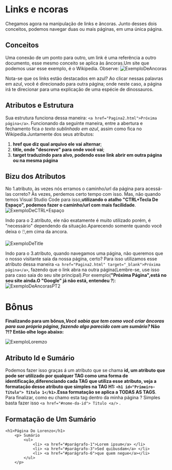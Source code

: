 # Links e   ncoras
Chegamos agora na manipulação de links e âncoras. Junto desses dois conceitos, podemos navegar duas ou mais páginas, em uma única página.
## Conceitos
Uma conexão de um ponto para outro, um link é uma referência a outro documento, esse mesmo conceito se aplica às âncoras.Um site que podemos usar esse exemplo, é o Wikipedia. Observe:
![ExemploDeAncoras](https://github.com/Karlos-Eduardo-Mrqs/Trabalhos_Operacionais/assets/172524894/06ad7f4a-0be0-42e9-9630-353355451419)

Nota-se que os links estão destacados em azul? Ao clicar nessas palavras em azul, você é direcionado para outra página; onde neste caso, a página irá te direcionar para uma explicação de uma espécie de dinossauros.
## Atributos e Estrutura
Sua estrutura funciona dessa maneira: ``<a href="Pagina2.html">Próxima página</a>``. Funcionando da seguinte maneira, entre a abertura e fechamento fica *o texto sublinhado em azul*, assim como fica no Wikipedia.Juntamente dos seus atributos:
1. **href que diz qual arquivo ele vai alternar**;
2. **title, onde "descreve" para onde você vai**;
3. **target traduzindo para alvo, podendo esse link abrir em outra página ou na mesma página**
## Bizu dos Atributos
No 1.atributo, às vezes nós erramos o caminho/url da página para acessá-las correto? Às vezes, perdemos certo tempo com isso. Mas, não quando temos Visual Studio Code para isso,**utilizando o atalho "CTRL+Tecla De Espaço", podemos fazer o caminho/url com mais facilidade**.
![ExemploDeCTRL+Espaço](https://github.com/Karlos-Eduardo-Mrqs/Trabalhos_Operacionais/assets/172524894/bc2abd64-6a4a-4326-829a-6dc5b34c3eff)

Indo para o 2.atributo, ele não exatamente é muito utilizado porém, é "necessário" dependendo da situação.Aparecendo somente quando você deixa o 🖱️,em cima da ancora.

![ExemploDeTitle](https://github.com/Karlos-Eduardo-Mrqs/Trabalhos_Operacionais/assets/172524894/41c7af92-a62f-4b81-aabe-eeaed2d705c1)

Indo para o 3.atributo, quando navegamos uma página, não queremos que o nosso visitante saia da nossa página, certo? Para isso utilizamos esse atributo dessa maneira `` <a href="Pagina2.html" target="_blank">Próxima página</a> ``, fazendo que o link abra na outra página(Lembre-se, use isso para caso saia do seu site principal).Por exemplo(**"Próxima Página",está no seu site ainda.O "Google" já não está, entendeu ?**):
![ExemploDeAncorasPT2](https://github.com/Karlos-Eduardo-Mrqs/Trabalhos_Operacionais/assets/172524894/7dca0a40-b29c-4eea-b2a6-08e76f8160d8)

# Bônus
**Finalizando para um bônus,*Você sabia que tem como você criar âncoras para sua própria página, fazendo algo parecido com um sumário?* Não ?!? Então olhe logo abaixo:**

![ExemploLoremzo](https://github.com/Karlos-Eduardo-Mrqs/Trabalhos_Operacionais/assets/172524894/3d8b7ba3-d011-43cf-a068-ccae8ce41860)

## Atributo Id e Sumário
Podemos fazer isso graças á um atributo que se chama **id, um atributo que pode ser utilizado por qualquer TAG como uma forma de identificação,diferenciando cada TAG que utiliza esse atributo, veja a formatação desse atributo que simples na TAG H1: `<h1 id="Primeiro-Título"> Título 1</h1>`.Essa formatação se aplica a TODAS AS TAGS**. Para finalizar, como eu chamo esta tag dentro da minha página ? Simples basta fazer isso `` <a href="#nome-da-id"> Titulo <a/> `` .

## Formatação de Um Sumário
```
<h1>Página Do Lorenzo</h1>
    <p> Sumário
        <ul>
            <li> <a href="#parágrafo-1">Lorem ipsum</a> </li>
            <li> <a href="#parágrafo-3">Sed quibusdam</a> </li>
            <li> <a href="#parágrafo-6">que quem negue</a></li>
        </ul>
    </p>
```